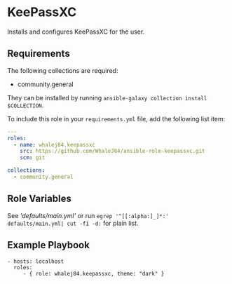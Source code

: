 KeePassXC
=========

Installs and configures KeePassXC for the user.

Requirements
------------

The following collections are required:

- community.general

They can be installed by running `ansible-galaxy collection install $COLLECTION`.

To include this role in your `requirements.yml` file, add the following list item:

```yaml
---
roles:
  - name: whalej84.keepassxc
    src: https://github.com/WhaleJ84/ansible-role-keepassxc.git
    scm: git

collections:
  - community.general
```

Role Variables
--------------

See *'defaults/main.yml'* or run `egrep '^[[:alpha:]_]*:' defaults/main.yml| cut
-f1 -d:` for plain list.

Example Playbook
----------------

    - hosts: localhost
      roles:
         - { role: whalej84.keepassxc, theme: "dark" }

